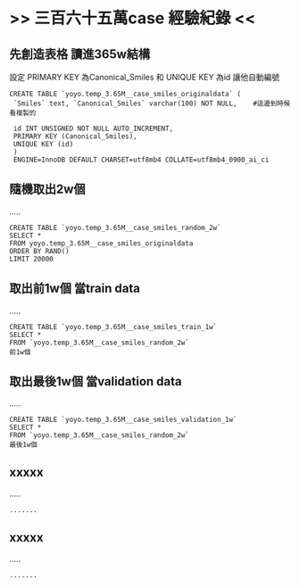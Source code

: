 # >> 三百六十五萬case 經驗紀錄 << #





## 先創造表格 讀進365w結構 ##
設定 PRIMARY KEY 為Canonical_Smiles
 和 UNIQUE KEY 為id 讓他自動編號

```
CREATE TABLE `yoyo.temp_3.65M__case_smiles_originaldata` (
 `Smiles` text, `Canonical_Smiles` varchar(100) NOT NULL,    #這邊到時候看複製的
 
 id INT UNSIGNED NOT NULL AUTO_INCREMENT,
 PRIMARY KEY (Canonical_Smiles),
 UNIQUE KEY (id)
 )
 ENGINE=InnoDB DEFAULT CHARSET=utf8mb4 COLLATE=utf8mb4_0900_ai_ci
```



## 隨機取出2w個 ##
.....

```
CREATE TABLE `yoyo.temp_3.65M__case_smiles_random_2w`
SELECT * 
FROM yoyo.temp_3.65M__case_smiles_originaldata
ORDER BY RAND()
LIMIT 20000
```



## 取出前1w個 當train data ##
.....

```
CREATE TABLE `yoyo.temp_3.65M__case_smiles_train_1w`
SELECT * 
FROM `yoyo.temp_3.65M__case_smiles_random_2w`
前1w個
```


## 取出最後1w個 當validation data ##
.....

```
CREATE TABLE `yoyo.temp_3.65M__case_smiles_validation_1w`
SELECT * 
FROM `yoyo.temp_3.65M__case_smiles_random_2w`
最後1w個
```


## xxxxx ##
.....

```
.......
```



## xxxxx ##
.....

```
.......
```

